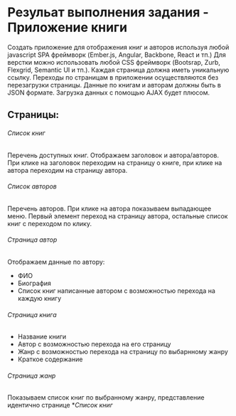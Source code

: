 Резульат выполнения задания - Приложение книги
===

Создать приложение для отображения книг и авторов используя любой javascript SPA фреймворк (Ember.js, Angular, Backbone, React и тп.)  Для верстки можно использовать любой CSS фреймворк (Bootsrap, Zurb, Flexgrid, Semantic UI и тп.). Каждая страница должна иметь уникальную ссылку. Переходы по страницам в приложении осуществляются без перезагрузки страницы. Данные по книгам и авторам должны быть в JSON формате. Загрузка данных с помощью AJAX будет плюсом.
 
## Страницы:

###### Список книг
Перечень доступных книг. Отображаем заголовок и автора/авторов. При клике на заголовок переходим на страницу о книге, при клике на автора переходим на страницу автора.

###### Список авторов
Перечень авторов. При клике на автора показываем выпадающее меню. Первый элемент переход на страницу автора, остальные список книг с переходом по клику.

###### Страница автор
Отображаем данные по автору:
- ФИО
- Биография
- Список книг написанные автором с возможностью перехода на каждую книгу

###### Cтраница книга
- Название книги
- Автор с возможностью перехода на его страницу
- Жанр с возможностью перехода на страницу по выбарнному жанру
- Краткое содержание

###### Страница жанр
Показываем список книг по выбранному жанру, представление идентично странице **Список *книг**